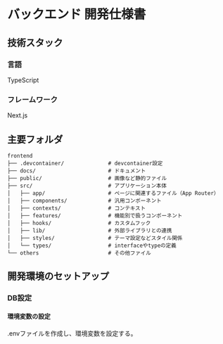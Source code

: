# バックエンド 開発仕様書
## 技術スタック
### 言語
TypeScript
### フレームワーク
Next.js
## 主要フォルダ
```
frontend
├── .devcontainer/              # devcontainer設定
├── docs/                       # ドキュメント
├── public/                     # 画像など静的ファイル
├── src/                        # アプリケーション本体
│   ├── app/                    # ページに関連するファイル（App Router）
│   ├── components/             # 汎用コンポーネント
│   ├── contexts/               # コンテキスト
│   ├── features/               # 機能別で扱うコンポーネント
│   ├── hooks/                  # カスタムフック
│   ├── lib/                    # 外部ライブラリとの連携
│   ├── styles/                 # テーマ設定などスタイル関係
│   └── types/                  # interfaceやtypeの定義
└── others                      # その他ファイル
```
## 開発環境のセットアップ
### DB設定
#### 環境変数の設定
.envファイルを作成し、環境変数を設定する。
